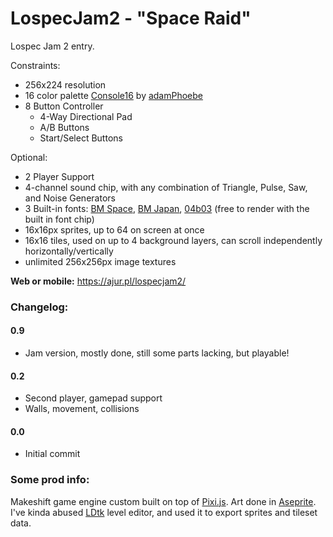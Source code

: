 # LospecJam2 - "Space Raid"
Lospec Jam 2 entry.

Constraints:
- 256x224 resolution
- 16 color palette [Console16](https://lospec.com/palette-list/console16) by [adamPhoebe](https://lospec.com/adamphoebe)
- 8 Button Controller
  - 4-Way Directional Pad
  - A/B Buttons
  - Start/Select Buttons

Optional:
- 2 Player Support
- 4-channel sound chip, with any combination of Triangle, Pulse, Saw, and Noise Generators
- 3 Built-in fonts: [BM Space](https://www.dafont.com/bm-space.font), [BM Japan](https://www.dafont.com/bm-japan.font), [04b03](https://www.dafont.com/04b-03.font) (free to render with the built in font chip)
- 16x16px sprites, up to 64 on screen at once
- 16x16 tiles, used on up to 4 background layers, can scroll independently horizontally/vertically
- unlimited 256x256px image textures

**Web or mobile:** https://ajur.pl/lospecjam2/

### Changelog:
#### 0.9
- Jam version, mostly done, still some parts lacking, but playable!
#### 0.2
- Second player, gamepad support
- Walls, movement, collisions
#### 0.0
- Initial commit

### Some prod info:
Makeshift game engine custom built on top of [Pixi.js](https://pixijs.com/).
Art done in [Aseprite](https://www.aseprite.org/).
I've kinda abused [LDtk](https://ldtk.io/) level editor, and used it to export sprites and tileset data.
